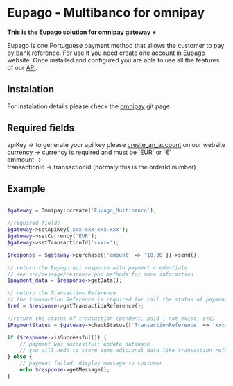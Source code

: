 # Eupago - Multibanco for omnipay

**This is the Eupago solution for omnipay gateway +**

Eupago is one Portuguese payment method that allows the customer to pay by bank reference.
For use it you need create one account in [Eupago](http://www.eupago.pt/) website.
Once installed and configured you are able to use all the features of our [API](https://seguro.eupago.pt/api/).

## Instalation

For instalation details please check the [omnipay](https://github.com/thephpleague/omnipay#installation) git page.


## Required fields

apiKey -> to generate your api key please [create_an_account](https://eupago.pt/registo) on our website</br>
currency -> currency is required and must be 'EUR' or '€'</br>
ammount -></br>
transactionId -> transactionId (normaly this is the orderId number)</br>


## Example 


```php

$gateway = Omnipay::create('Eupago_Multibanco');

//required fields
$gateway->setApiKey('xxx-xxx-xxx-xxx');
$gateway->setCurrency('EUR');
$gateway->setTransactionId('xxxxx');

$response = $gateway->purchase(['amount' => '10.00'])->send();

// return the Eupago api response with payment credentials
// see src/message/response.php methods for more information
$payment_data = $response->getData();

// return the Transaction Reference
// the transaction Reference is required for call the status of payment, you should store them in your "orders" table related database
$ref = $response->getTransactionReference();

//return the status of transaction (pendent, paid , not_exist, etc)
$PaymentStatus = $gateway->checkStatus(['TransactionReference' => 'xxxxxx'])->send();

if ($response->isSuccessful()) {
    // payment was successful: update database
	// you will nedd to store some adicional data like transaction reference,
} else {
    // payment failed: display message to customer
    echo $response->getMessage();
}

```